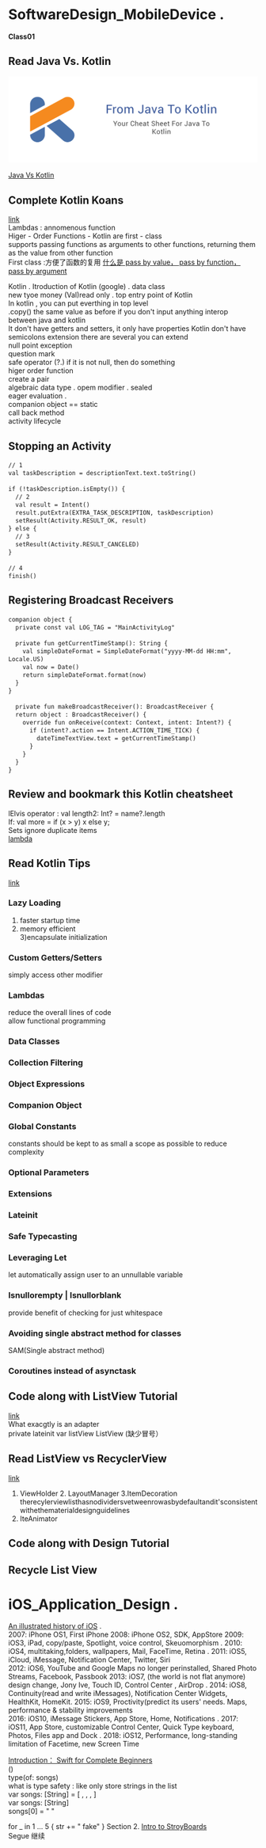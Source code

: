 # SoftwareDesign_MobileDevice . 

**Class01**   
  
Read Java Vs. Kotlin  
---  

![img](https://github.com/xu9449/SoftwareDesign_MobileDevice/blob/master/img/from_java_to_kotlin.png)    
  
[Java Vs Kotlin]( https://github.com/MindorksOpenSource/from-java-to-kotlin)
  
  
Complete Kotlin Koans   
---
[link](https://try.kotlinlang.org/#/Examples/Hello,%20world!/Simplest%20version/Simplest%20version.kt)  
Lambdas : annomenous function  
Higer - Order Functions - Kotlin are first - class  
supports passing functions as arguments to other functions, returning them as the value from other function   
First class :方便了函数的复用
[什么是 pass by value， pass by function， pass by argument](https://github.com/xu9449/SoftwareDesign_MobileDevice/wiki/%E4%BB%80%E4%B9%88%E6%98%AFpass-by-value%EF%BC%8C-pass-by-reference%EF%BC%8C-pass-by-argument)  


Kotlin . 
Itroduction of Kotlin   (google) . 
data class   
new tyoe money  (Val)read only . 
top entry point of Kotlin   
In kotlin , you can put everthing in top level   
.copy()  the same value as before if you don't input anything 
interop between java and kotlin  
It don't have getters and setters, it only have properties 
Kotlin don't have semicolons 
extension
there are several you can extend   
null point exception   
question mark   
safe operator (?.) if it is not null, then do something   
higer order function    
create a pair  
algebraic data type . 
opem modifier . 
sealed  
eager evaluation .  
companion object  == static   
call back method  
activity lifecycle    

Stopping an Activity  
---
```  
// 1
val taskDescription = descriptionText.text.toString()

if (!taskDescription.isEmpty()) {
  // 2
  val result = Intent()
  result.putExtra(EXTRA_TASK_DESCRIPTION, taskDescription)
  setResult(Activity.RESULT_OK, result)
} else {
  // 3
  setResult(Activity.RESULT_CANCELED)
}

// 4
finish()
```  
Registering Broadcast Receivers  
---  
```
companion object {
  private const val LOG_TAG = "MainActivityLog"

  private fun getCurrentTimeStamp(): String {
    val simpleDateFormat = SimpleDateFormat("yyyy-MM-dd HH:mm", Locale.US)
    val now = Date()
    return simpleDateFormat.format(now)
  }
}
  
  private fun makeBroadcastReceiver(): BroadcastReceiver {
  return object : BroadcastReceiver() {
    override fun onReceive(context: Context, intent: Intent?) {
      if (intent?.action == Intent.ACTION_TIME_TICK) {
        dateTimeTextView.text = getCurrentTimeStamp()
      }
    }
  }
}
```
Review and bookmark this Kotlin cheatsheet  
---   
lElvis operator  : val length2: Int? = name?.length  
If: val more = if (x > y) x else y;   
Sets ignore duplicate items  
[lambda](https://juejin.im/entry/58a382da61ff4b0058ab4542)
  
Read Kotlin Tips  
---
[link](https://savvyapps.com/blog/kotlin-tips-android-development)  
### Lazy Loading  
1) faster startup time  
2) memory efficient  
3)encapsulate initialization  
### Custom Getters/Setters  
simply access other modifier  
### Lambdas  
reduce the overall lines of code  
allow functional programming 
### Data Classes  
### Collection Filtering  
### Object Expressions  
### Companion Object  
### Global Constants  
constants should be kept to as small a scope as possible to reduce complexity  
### Optional Parameters  
### Extensions  
### Lateinit  
### Safe Typecasting  
### Leveraging Let    
let automatically assign user to an unnullable variable  
### Isnullorempty | Isnullorblank  
provide benefit of checking for just whitespace  
### Avoiding single abstract method for classes  
SAM(Single abstract method)  
### Coroutines instead of asynctask  
  
Code along with ListView Tutorial  
---
[link](https://www.raywenderlich.com/155-android-listview-tutorial-with-kotlin)  
What exacgtly is an adapter  
private lateinit var listView ListView (缺少冒号）  

 Read ListView vs RecyclerView  
 ---
   [link](https://www.thedroidsonroids.com/blog/what-is-the-difference-between-listview-recyclerview)
   1. ViewHolder
    2. LayoutManager
      3.ItemDecoration
                        therecylerviewlisthasnodividersvetweenrowasbydefaultandit'sconsistentwithethematerialdesignguidelines 
  4. IteAnimator 
  
   Code along with Design Tutorial  
   ---
   
Recycle List View  
---  
  
    
# iOS_Application_Design . 
[An illustrated history of iOS](https://www.git-tower.com/blog/history-of-ios) .   
2007: iPhone OS1, First iPhone 
2008: iPhone OS2, SDK, AppStore
2009: iOS3, iPad, copy/paste, Spotlight, voice control, Skeuomorphism . 
2010: iOS4, multitaking,folders, wallpapers, Mail, FaceTime, Retina . 
2011: iOS5, iCloud, iMessage, Notification Center, Twitter, Siri  
2012: iOS6, YouTube and Google Maps no longer perinstalled, Shared Photo Streams, Facebook, Passbook
2013: iOS7, (the world is not flat anymore) design change, Jony Ive, Touch ID, Control Center , AirDrop . 
2014: iOS8, Continuity(read and write iMessages), Notification Center Widgets, HealthKit, HomeKit. 
2015: iOS9, Proctivity(predict its users' needs. Maps, performance & stability improvements  
2016: iOS10, iMessage Stickers, App Store, Home, Notifications . 
2017: iOS11, App Store, customizable Control Center, Quick Type keyboard, Photos, Files app and Dock . 
2018: iOS12, Performance, long-standing limitation of Facetime, new Screen Time
  
[Introduction： Swift for Complete Beginners](https://www.hackingwithswift.com/read/0/overview)  
\()  
type(of: songs)  
what is type safety  : like only store strings in the list    
var songs: [String] = [ , , , ]  
var songs: [String]  
songs[0] = " "  
  
  for _ in 1 ... 5 {
    str += " fake"
}
  Section 2.
  [Intro to StroyBoards](https://www.raywenderlich.com/464-storyboards-tutorial-for-ios-part-1)   
  Segue 继续
